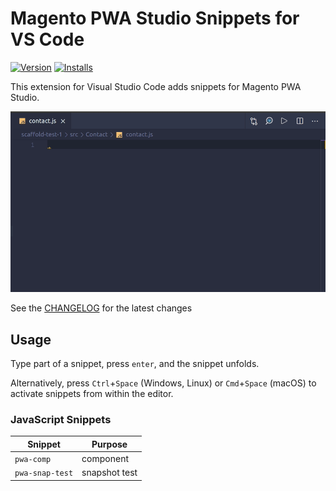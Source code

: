 # Magento PWA Studio Snippets for VS Code
[![Version](https://img.shields.io/visual-studio-marketplace/v/larsroettig.vscode-pwa-studio?style=for-the-badge)](https://img.shields.io/visual-studio-marketplace/d/larsroettig.vscode-pwa-studio?style=for-the-badge) 
[![Installs](https://img.shields.io/visual-studio-marketplace/d/larsroettig.vscode-pwa-studio?style=for-the-badge)](https://img.shields.io/visual-studio-marketplace/d/larsroettig.vscode-pwa-studio?style=for-the-badge)  


This extension for Visual Studio Code adds snippets for Magento PWA Studio.

![Use Extension](images/use-extension.gif)

See the [CHANGELOG](CHANGELOG.md) for the latest changes


## Usage

Type part of a snippet, press `enter`, and the snippet unfolds.

Alternatively, press `Ctrl`+`Space` (Windows, Linux) or `Cmd`+`Space` (macOS) to activate snippets from within the editor.

### JavaScript Snippets

| Snippet                      | Purpose                                                              |
| ---------------------------- | -------------------------------------------------------------------- |
| `pwa-comp`                | component                                                            |
| `pwa-snap-test`                | snapshot test                                                        |
